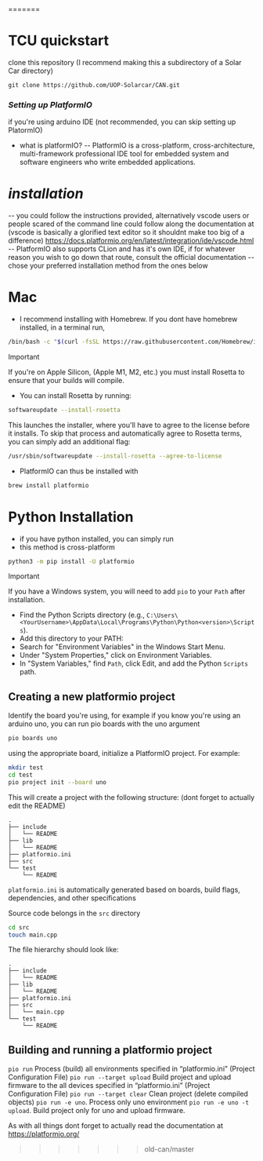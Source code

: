=======

# **TCU quickstart**

clone this repository (I recommend making this a subdirectory of a Solar Car directory)

```
git clone https://github.com/UOP-Solarcar/CAN.git
```

### _Setting up PlatformIO_

if you're using arduino IDE (not recommended, you can skip setting up PlatormIO)

- what is platformIO?
  -- PlatformIO is a cross-platform, cross-architecture, multi-framework professional IDE tool for embedded system and software engineers who write embedded applications.

# _installation_

-- you could follow the instructions provided, alternatively vscode users or people scared of the command line could follow along the documentation at (vscode is basically a glorified text editor so it shouldnt make too big of a difference)
<https://docs.platformio.org/en/latest/integration/ide/vscode.html>
-- PlatformIO also supports CLion and has it's own IDE, if for whatever reason you wish to go down that route, consult the official documentation
-- chose your preferred installation method from the ones below

# Mac

- I recommend installing with Homebrew. If you dont have homebrew installed, in a terminal run,

```bash
/bin/bash -c "$(curl -fsSL https://raw.githubusercontent.com/Homebrew/install/HEAD/install.sh)"
```

> [!IMPORTANT]
> If you're on Apple Silicon, (Apple M1, M2, etc.) you must install Rosetta to ensure that your builds will compile.

- You can install Rosetta by running:

```bash
softwareupdate --install-rosetta
```

This launches the installer, where you'll have to agree to the license before it installs. To skip that process and automatically agree to Rosetta terms, you can simply add an additional flag:

```bash
/usr/sbin/softwareupdate --install-rosetta --agree-to-license
```

- PlatformIO can thus be installed with

```bash
brew install platformio
```

# Python Installation

- if you have python installed, you can simply run
- this method is cross-platform

```bash
python3 -m pip install -U platformio
```

> [!IMPORTANT]
> If you have a Windows system, you will need to add `pio` to your `Path` after installation.

- Find the Python Scripts directory (e.g., `C:\Users\<YourUsername>\AppData\Local\Programs\Python\Python<version>\Scripts`).
- Add this directory to your PATH:
- Search for "Environment Variables" in the Windows Start Menu.
- Under "System Properties," click on Environment Variables.
- In "System Variables," find `Path`, click Edit, and add the Python `Scripts` path.

## Creating a new platformio project

Identify the board you're using, for example if you know you're using an arduino uno, you can run pio boards with the uno argument

```bash
pio boards uno
```

using the appropriate board, initialize a PlatformIO project. For example:

```bash
mkdir test
cd test
pio project init --board uno
```

This will create a project with the following structure:
(dont forget to actually edit the README)

```
.
├── include
│   └── README
├── lib
│   └── README
├── platformio.ini
├── src
└── test
    └── README
```

`platformio.ini` is automatically generated based on boards, build flags, dependencies, and other specifications

Source code belongs in the `src` directory

```bash
cd src
touch main.cpp
```

The file hierarchy should look like:

```
.
├── include
│   └── README
├── lib
│   └── README
├── platformio.ini
├── src
│   └── main.cpp
└── test
    └── README

```

## Building and running a platformio project

`pio run` Process (build) all environments specified in “platformio.ini” (Project Configuration File)
`pio run --target upload` Build project and upload firmware to the all devices specified in “platformio.ini” (Project Configuration File)
`pio run --target clear` Clean project (delete compiled objects)
`pio run -e uno`. Process only uno environment
`pio run -e uno -t upload`. Build project only for uno and upload firmware.

As with all things dont forget to actually read the documentation at <https://platformio.org/>

> > > > > > > old-can/master
